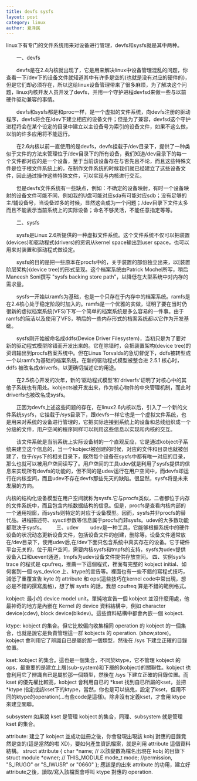 ```yaml
---
title: devfs sysfs
layout: post
category: linux
author: 夏泽民
---
```

<!-- more -->
linux下有专门的文件系统用来对设备进行管理，devfs和sysfs就是其中两种。

　　一、devfs

　　devfs是在2.4内核就出现了，它是用来解决linux中设备管理混乱的问题，你查看一下/dev下的设备文件就知道其中有许多是空的(也就是没有对应的硬件的)，但是它们却必须存在，所以这给linux设备管理带来了很多麻烦，为了解决这个问题，linux内核开发人员开发了devfs，并用一个守护进程devfsd来做一些与以前硬件驱动兼容的事情。

　　devfs和sysfs都是和proc一样，是一个虚拟的文件系统，向devfs注册的驱动程序，devfs将会在/dev下建立相应的设备文件；但是为了兼容，devfsd这个守护进程将会在某个设定的目录中建立以主设备号为索引的设备文件，如果不这么做，以前的许多应用将不能运行。

　　在2.6内核以前一直使用的是devfs，devfs挂载于/dev目录下，提供了一种类似于文件的方法来管理位于/dev目录下的所有设备，我们知道/dev目录下的每一个文件都对应的是一个设备，至于当前该设备存在与否先且不论，而且这些特殊文件是位于根文件系统上的，在制作文件系统的时候我们就已经建立了这些设备文件，因此通过操作这些特殊文件，可以实现与内核进行交互。

　　但是devfs文件系统有一些缺点，例如：不确定的设备映射，有时一个设备映射的设备文件可能不同，例如我的U盘可能对应sda有可能对应sdb；没有足够的主/辅设备号，当设备过多的时候，显然这会成为一个问题；/dev目录下文件太多而且不能表示当前系统上的实际设备；命名不够灵活，不能任意指定等等。

　　二、sysfs

　　sysfs是Linux 2.6所提供的一种虚拟文件系统。这个文件系统不仅可以把装置(devices)和驱动程式(drivers)的资讯从kernel space输出到user space，也可以用来对装置和驱动程式做设定。

　　sysfs的目的是把一些原本在procfs中的，关于装置的部份独立出来，以[装置阶层架构}(device tree)的形式呈现。这个档案系统由Patrick Mochel所写，稍后Maneesh Soni撰写 "sysfs backing store path"，以降低在大型系统中对内存的需求量。

　　sysfs一开始以ramfs为基础，也是一个只存在于内存中的档案系统。ramfs是在2.4核心处于稳定阶段时加入的。ramfs是一个优雅的实做，证明了要在当时仍很新的虚拟档案系统(VFS)下写一个简单的档案系统是多么容易的一件事。由于ramfs的简洁以及使用了VFS，稍后的一些内存形式的档案系统都以它作为开发基础。

　　sysfs刚开始被命名成ddfs(Device Driver Filesystem)，当初只是为了要对新的驱动程式模型除错而开发出来的。它在除错时，会把装置架构(device tree)的资讯输出到procfs档案系统中。但在Linus Torvalds的急切督促下，ddfs被转型成一个以ramfs为基础的档案系统。在新的驱动程式模型被整合进 2.5.1 核心时，ddfs 被改名成driverfs，以更确切描述它的用途。

　　在2.5核心开发的次年，新的‘驱动程式模型’和‘driverfs’证明了对核心中的其他子系统也有用处。kobjects被开发出来，作为核心物件的中央管理机制，而此时driverfs也被改名成sysfs。

　　正因为devfs上述这些问题的存在，在linux2.6内核以后，引入了一个新的文件系统sysfs，它挂载于/sys目录下，跟devfs一样它也是一个虚拟文件系统，也是用来对系统的设备进行管理的，它把实际连接到系统上的设备和总线组织成一个分级的文件，用户空间的程序同样可以利用这些信息以实现和内核的交互。


　　该文件系统是当前系统上实际设备树的一个直观反应，它是通过kobject子系统来建立这个信息的，当一个kobject被创建的时候，对应的文件和目录也就被创建了，位于/sys下的相关目录下，既然每个设备在sysfs中都有唯一对应的目录，那么也就可以被用户空间读写了。用户空间的工具udev就是利用了sysfs提供的信息来实现所有devfs的功能的，但不同的是udev运行在用户空间中，而devfs却运行在内核空间，而且udev不存在devfs那些先天的缺陷。很显然，sysfs将是未来发展的方向。

内核的结构化设备模型在用户空间就称为sysfs.它与procfs类似，二者都位于内存的文件系统中，而且包含内核数据结构的信息。但是，procfs是查看内核内部的一个通用视窗，而sysfs则特定的对应于设备模型。因而，sysfs并非procfs的替代品。进程描述符、sysctl参数等信息属于procfs而非sysfs。udev的大多数功能都取决于sysfs。
　　三、udev
　　udev是一种工具，它能够根据系统中的硬件设备的状况动态更新设备文件，包括设备文件的创建，删除等。设备文件通常放在/dev目录下，使用udev后,在/dev下面只包含系统中真实存在的设备。它于硬件平台无关的，位于用户空间，需要内核sysfs和tmpfs的支持，sysfs为udev提供设备入口和uevent通道，tmpfs为udev设备文件提供存放空间。
四、实例sysfs
trace 的程式是 cpufreq，推薦一下這個程式，裡面有完整的 kobject initial、如何套到一個 sys_device 上、ktype的宣告等。裡面也有一些不錯的寫程式技巧，減低了重覆宣告 kyte 的 attribute 和 ops(這些技巧在kernel code中常出現，想必是不錯的撰寫風格)，想了解 sysfs 的話，我想 cpufreq 算是不錯的範例格式。

kobject: 最小的 device model unit。單純地宣告一個 kobject 並沒什麼用處，他最神奇的地方是內嵌在 Kernel 的 device 資料結構中，例如 character device(cdev), block device(blkdev)。這些資料結構中都會內嵌一個 kobject.

ktype: kobject 的集合。但它比較偏向收集相同 operation 的 kobject 的一個集合，也就是說它是負責管理這一群 kobjects 的 operation. (show,store)。kobject 會利用它了辨識自已是屬於那一個類型，然後在 /sys 下建立正確的目錄位置。

kset: kobject 的集合。這也是一個集合，不同於ktype，它不管理 kobject 的 ops，最重要的是建立上層(sub-system)和下層的(kobject)的關聯性。kobject 也會利用它了辨識自已是屬於那一個類型，然後在 /sys 下建立正確的目錄位置。而 kset 的優先權比較高，kobject 會利用自已的 *kset 找到自已所屬的kset，並把 *ktype 指定成該kset下的ktype，當然，你也是可以搞鬼，設定了kset，但用不同的ktype的operation(...有些code是這樣)。除非沒有定義kset，才會用 ktype 來建立關聯。

subsystem:如果說 kset 是管理 kobject 的集合，同理、subsystem 就是管理 kset 的集合。

attribute: 建立了 kobject 並成功註冊之後，你會發現出現該 kobj 對應的目錄竟然是空的(這是當然的啦 XD)，要如何產生資訊檔案，就是利用 attribute 這個資料結構。
struct attribute {
char *name; // 以該變數為檔名出現在 kobj 的目錄下
struct module *owner; // THIS_MODULE
mode_t mode; //permission, "S_IRUGO" or "S_IWUSR" or "0660"
};
應該是的出來 attribute 的功用，建立好attribute之後，讀取/寫入該檔案會呼叫 ktype 對應的 operation.

